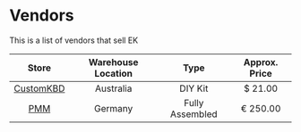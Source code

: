 # Vendors

This is a list of vendors that sell EK

| Store | Warehouse Location | Type | Approx. Price |
| :---: | :---: | :---: | :--: |
| [CustomKBD](https://customkbd.com/products/eternal-keypad-kit) | Australia | DIY Kit | $ 21.00 |
| [PMM](https://pmm.gg/products/p-k-f-1) | Germany | Fully Assembled | € 250.00 |
